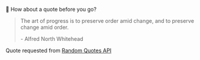 📣 How about a quote before you go?

> The art of progress is to preserve order amid change, and to preserve change amid order.
>
> <p>- Alfred North Whitehead</p>

Quote requested from [Random Quotes API](https://github.com/lukePeavey/quotable)
